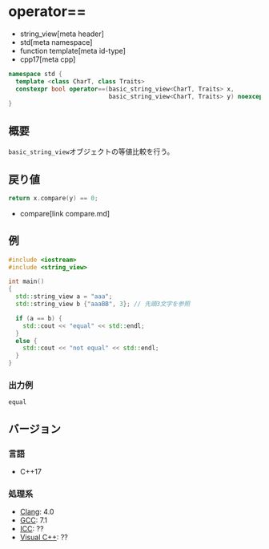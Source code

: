 # operator==
* string_view[meta header]
* std[meta namespace]
* function template[meta id-type]
* cpp17[meta cpp]

```cpp
namespace std {
  template <class CharT, class Traits>
  constexpr bool operator==(basic_string_view<CharT, Traits> x,
                            basic_string_view<CharT, Traits> y) noexcept;
}
```

## 概要
`basic_string_view`オブジェクトの等値比較を行う。


## 戻り値
```cpp
return x.compare(y) == 0;
```
* compare[link compare.md]


## 例
```cpp example
#include <iostream>
#include <string_view>

int main()
{
  std::string_view a = "aaa";
  std::string_view b {"aaaBB", 3}; // 先頭3文字を参照

  if (a == b) {
    std::cout << "equal" << std::endl;
  }
  else {
    std::cout << "not equal" << std::endl;
  }
}
```

### 出力例
```
equal
```

## バージョン
### 言語
- C++17

### 処理系
- [Clang](/implementation.md#clang): 4.0
- [GCC](/implementation.md#gcc): 7.1
- [ICC](/implementation.md#icc): ??
- [Visual C++](/implementation.md#visual_cpp): ??
